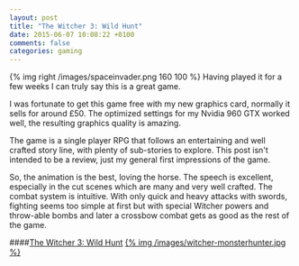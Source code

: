 ```yaml
---
layout: post
title: "The Witcher 3: Wild Hunt"
date: 2015-06-07 10:08:22 +0100
comments: false
categories: gaming
---
```

{% img right /images/spaceinvader.png 160 100 %}
Having played it for a few weeks I can truly say this is a great game.
<!--more-->
I was fortunate to get this game free with my new graphics card, normally it sells for around £50. The optimized settings for my Nvidia 960 GTX worked well, the resulting graphics quality is amazing.

The game is a single player RPG that follows an entertaining and well crafted story line, with plenty of sub-stories to explore. This post isn't intended to be a review, just my general first impressions of the game.

So, the animation is the best, loving the horse. The speech is excellent, especially in the cut scenes which are many and very well crafted. The combat system is intuitive. With only quick and heavy attacks with swords, fighting seems too simple at first but with special Witcher powers and throw-able bombs and later a crossbow combat gets as good as the rest of the game.

####[The Witcher 3: Wild Hunt](http://www.thewitcher.com)
<a href="http://www.thewitcher.com">{% img /images/witcher-monsterhunter.jpg %}</a>
